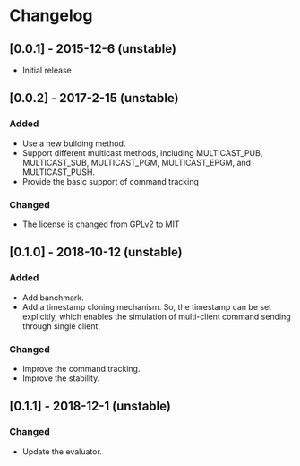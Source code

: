 # Changelog

## [0.0.1] - 2015-12-6 (unstable)
- Initial release

## [0.0.2] - 2017-2-15 (unstable)
### Added
- Use a new building method.
- Support different multicast methods, including
MULTICAST_PUB, MULTICAST_SUB, MULTICAST_PGM, MULTICAST_EPGM, and MULTICAST_PUSH.
- Provide the basic support of command tracking
### Changed
- The license is changed from GPLv2 to MIT

## [0.1.0] - 2018-10-12 (unstable)
### Added
- Add banchmark.
- Add a timestamp cloning mechanism. So, the timestamp can be set explicitly, which enables the simulation of multi-client command sending through single client.
### Changed
- Improve the command tracking.
- Improve the stability.

## [0.1.1] - 2018-12-1 (unstable)
### Changed
- Update the evaluator.
